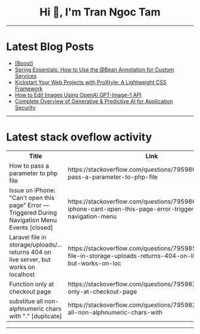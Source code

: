 <h1 align="center">Hi 👋, I'm Tran Ngoc Tam</h1>

---

# Latest Blog Posts 
<!-- BLOG-POST-LIST:START -->
- [[Boost]](https://dev.to/gedons/-4hk1)
- [Spring Essentials: How to Use the @Bean Annotation for Custom Services](https://dev.to/tiuwill/spring-essentials-how-to-use-the-bean-annotation-for-custom-services-20mk)
- [Kickstart Your Web Projects with ProXtyle: A Lightweight CSS Framework](https://dev.to/programmerkr/kickstart-your-web-projects-with-proxtyle-a-lightweight-css-framework-1106)
- [How to Edit Images Using OpenAI GPT-Image-1 API](https://dev.to/_37bbf0c253c0b3edec531e/how-to-edit-images-using-openai-gpt-image-1-api-3na4)
- [Complete Overview of Generative &amp; Predictive AI for Application Security](https://dev.to/lynxfelony1/complete-overview-of-generative-predictive-ai-for-application-security-5a1k)
<!-- BLOG-POST-LIST:END -->

---

# Latest stack oveflow activity
<table>
  <tr><th>Title</th><th>Link</th></tr>
  <!-- STACKOVERFLOW:START --><tr><td>How to pass a parameter to php file</td><td>https://stackoverflow.com/questions/79598685/how-to-pass-a-parameter-to-php-file</td></tr><tr><td>Issue on iPhone: &quot;Can&#39;t open this page&quot; Error — Triggered During Navigation Menu Events [closed]</td><td>https://stackoverflow.com/questions/79598637/issue-on-iphone-cant-open-this-page-error-triggered-during-navigation-menu</td></tr><tr><td>Laravel file in storage/uploads/... returns 404 on live server, but works on localhost</td><td>https://stackoverflow.com/questions/79598518/laravel-file-in-storage-uploads-returns-404-on-live-server-but-works-on-loc</td></tr><tr><td>Function only at checkout page</td><td>https://stackoverflow.com/questions/79598275/function-only-at-checkout-page</td></tr><tr><td>substitue all non-alphnumeric chars with &quot;.&quot; [duplicate]</td><td>https://stackoverflow.com/questions/79598231/substitue-all-non-alphnumeric-chars-with</td></tr><!-- STACKOVERFLOW:END -->
</table>

---


